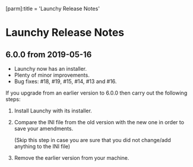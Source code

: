 [parm]:title             = 'Launchy Release Notes'

# Launchy Release Notes

## 6.0.0 from 2019-05-16

* Launchy now has an installer.
* Plenty of minor improvements.
* Bug fixes: #18, #19, #15, #14, #13 and #16.

If you upgrade from an earlier version to 6.0.0 then carry out the following steps:

1. Install Launchy with its installer.

1. Compare the INI file from the old version with the new one in order to save your amendments.

   (Skip this step in case you are sure that you did not change/add anything to the INI file)

1. Remove the earlier version from your machine.
